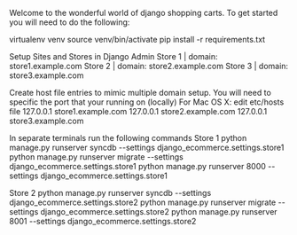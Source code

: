Welcome to the wonderful world of django shopping carts.  To get started you will need to do the following:

virtualenv venv
source venv/bin/activate
pip install -r requirements.txt

Setup Sites and Stores in Django Admin
Store 1 | domain: store1.example.com
Store 2 | domain: store2.example.com
Store 3 | domain: store3.example.com

Create host file entries to mimic multiple domain setup. You will need to specific the port that your running on (locally)
For Mac OS X: edit etc/hosts file
127.0.0.1 store1.example.com
127.0.0.1 store2.example.com
127.0.0.1 store3.example.com

In separate terminals run the following commands
Store 1
python manage.py runserver syncdb --settings django_ecommerce.settings.store1
python manage.py runserver migrate --settings django_ecommerce.settings.store1
python manage.py runserver 8000 --settings django_ecommerce.settings.store1

Store 2
python manage.py runserver syncdb --settings django_ecommerce.settings.store2
python manage.py runserver migrate --settings django_ecommerce.settings.store2
python manage.py runserver 8001 --settings django_ecommerce.settings.store2



